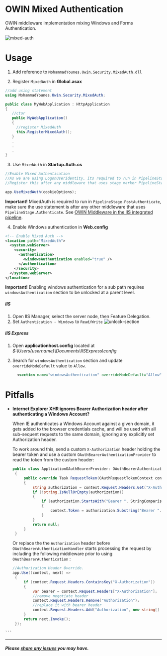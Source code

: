 # OWIN Mixed Authentication

OWIN middleware implementation mixing Windows and Forms Authentication. 

![mixed-auth](https://cloud.githubusercontent.com/assets/4712046/4690732/0bbe62f8-56f8-11e4-8757-2d10cdeca17e.png)

# Usage

1. Add reference to `MohammadYounes.Owin.Security.MixedAuth.dll`

2. Register `MixedAuth` in **Global.asax**
  ```C#
  //add using statement 
  using MohammadYounes.Owin.Security.MixedAuth;

  public class MyWebApplication : HttpApplication
  {
     //ctor
     public MyWebApplication()
     {
       //register MixedAuth
       this.RegisterMixedAuth();
     }
     .
     .
     .
  }
```
3. Use `MixedAuth` in **Startup.Auth.cs**
  ```C#
  //Enable Mixed Authentication
  //As we are using LogonUserIdentity, its required to run in PipelineStage.PostAuthenticate
  //Register this after any middleware that uses stage marker PipelineStage.Authenticate

  app.UseMixedAuth(cookieOptions);
  ```
  **Important!** MixedAuth is required to run in `PipelineStage.PostAuthenticate`, make sure the use statement is after any other middleware that uses `PipelineStage.Authenticate`. See [OWIN Middleware in the IIS integrated pipeline](http://www.asp.net/aspnet/overview/owin-and-katana/owin-middleware-in-the-iis-integrated-pipeline).

4. Enable Windows authentication in **Web.config**

  ```XML
  <!-- Enable Mixed Auth -->
  <location path="MixedAuth">
    <system.webServer>
      <security>
        <authentication>
          <windowsAuthentication enabled="true" />
        </authentication>
      </security>
    </system.webServer>
  </location>
  ```
  **Important!** Enabling windows authentication for a sub path requires `windowsAuthentication` section to be unlocked at a parent level.
  ##### IIS
  1. Open IIS Manager, select the server node, then Feature Delegation.
  2. Set `Authentication - Windows` to `Read/Write`
![unlock-section](https://cloud.githubusercontent.com/assets/4712046/4689687/d28f8df8-56c6-11e4-9b88-8f5cb769ae93.png)

  ##### IIS Express
  1. Open **applicationhost.config** located at *$:\Users\{username}\Documents\IISExpress\config*
  2. Search for `windowsAuthentication` section and update `overrideModeDefault` value to `Allow`.

     ```XML
       <section name="windowsAuthentication" overrideModeDefault="Allow" />
     ```


# Pitfalls

   * **Internet Explorer XHR ignores Bearer Authorization header after authenticating a Windows Account?**
   
     When IE authenticates a Windows Account against a given domain, it gets added to the browser credentials cache, and will be used with all sub-sequent requests to the same domain, ignoring any explicitly set Authorization header.
     
     To work around this, send a custom `X-Authorization` header holding the bearer token and use a custom `OAuthBearerAuthenticationProvider` to read the token from the custom header:
     
     ```C#
     public class ApplicationOAuthBearerProvider: OAuthBearerAuthenticationProvider
      {
          public override Task RequestToken(OAuthRequestTokenContext context)
          {
              string authorization = context.Request.Headers.Get("X-Authorization");
              if (!string.IsNullOrEmpty(authorization))
              {
                  if (authorization.StartsWith("Bearer ", StringComparison.OrdinalIgnoreCase))
                  {
                      context.Token = authorization.Substring("Bearer ".Length).Trim();
                  }
              }
              return null;
          }
      }
     ```
     
     Or replace the the `Authorization` header before `OAuthBearerAuthenticationHandler` starts processing the request by including the following middleware prior to using `OAuthBearerAuthentication` :
     
     ``` C#
     //Authorization Header Override.
     app.Use((context, next) =>
      {
          if (context.Request.Headers.ContainsKey("X-Authorization"))
          {
              var bearer = context.Request.Headers["X-Authorization"];
              //remove negotiate header
              context.Request.Headers.Remove("Authorization");
              //replace it with bearer header
              context.Request.Headers.Add("Authorization", new string[] { bearer });
          }
          return next.Invoke();
      });
    ```
     
     
------

##### Please [share any issues](https://github.com/MohammadYounes/OWIN-MixedAuth/issues?state=open) you may have.
